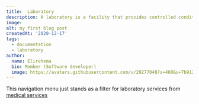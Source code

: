 ```yaml
---
title:  Laboratory
description: A laboratory is a facility that provides controlled conditions in which scientific or technological research, experiments, and measurement may be perfomed.
image: 
alt: my first blog post
createdAt: '2020-12-17'
tags:
  - documentation
  - laboratory
author:
  name: Elirehema
  bio: Member (Software developer)
  image: https://avatars.githubusercontent.com/u/29277048?s=460&u=7b9129df86f037dc4fb021e22ecbf252f308e688&v=4
---
```


This navigation menu just stands as a filter for laboratory services from [medical services](/services)
